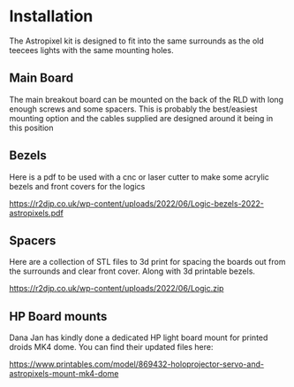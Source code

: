 # Installation

The Astropixel kit is designed to fit into the same surrounds as the old teecees lights with the same mounting holes. 

## Main Board

The main breakout board can be mounted on the back of the RLD with long enough screws and some spacers. This is probably the best/easiest mounting option and the cables supplied are designed around it being in this position

## Bezels

Here is a pdf to be used with a cnc or laser cutter to make some acrylic bezels and front covers for the logics

https://r2djp.co.uk/wp-content/uploads/2022/06/Logic-bezels-2022-astropixels.pdf

## Spacers

Here are a collection of STL files to 3d print for spacing the boards out from the surrounds and clear front cover. Along with 3d printable bezels.

https://r2djp.co.uk/wp-content/uploads/2022/06/Logic.zip

## HP Board mounts
Dana Jan has kindly done a dedicated HP light board mount for printed droids MK4 dome. You can find their updated files here:

https://www.printables.com/model/869432-holoprojector-servo-and-astropixels-mount-mk4-dome

